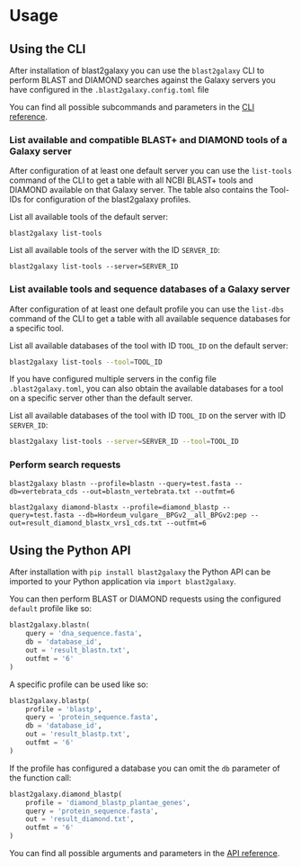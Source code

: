 # Usage

## Using the CLI

After installation of blast2galaxy you can use the `blast2galaxy` CLI to perform BLAST and DIAMOND searches against the Galaxy servers you have configured
in the `.blast2galaxy.config.toml` file

<!--`blast2galaxy blastn --help`-->

You can find all possible subcommands and parameters in the [CLI reference](cli.md).





### List available and compatible BLAST+ and DIAMOND tools of a Galaxy server

After configuration of at least one default server you can use the `list-tools` command of the CLI to get a table with all NCBI BLAST+ tools and DIAMOND available on that Galaxy server. The table also contains the Tool-IDs for configuration of the blast2galaxy profiles.

List all available tools of the default server: 
```shell
blast2galaxy list-tools
```

List all available tools of the server with the ID `SERVER_ID`:
```
blast2galaxy list-tools --server=SERVER_ID
```


### List available tools and sequence databases of a Galaxy server

After configuration of at least one default profile you can use the `list-dbs` command of the CLI to get a table with all available sequence databases for a specific tool.

List all available databases of the tool with ID `TOOL_ID` on the default server:
```bash
blast2galaxy list-tools --tool=TOOL_ID
```

If you have configured multiple servers in the config file `.blast2galaxy.toml`, you can also obtain the available databases for a tool on a specific server other than the default server.

List all available databases of the tool with ID `TOOL_ID` on the server with ID `SERVER_ID`:
```bash
blast2galaxy list-tools --server=SERVER_ID --tool=TOOL_ID
```


### Perform search requests

```
blast2galaxy blastn --profile=blastn --query=test.fasta --db=vertebrata_cds --out=blastn_vertebrata.txt --outfmt=6
```

```
blast2galaxy diamond-blastx --profile=diamond_blastp --query=test.fasta --db=Hordeum_vulgare__BPGv2__all_BPGv2:pep --out=result_diamond_blastx_vrs1_cds.txt --outfmt=6
```





## Using the Python API

After installation with `pip install blast2galaxy` the Python API can be imported to your Python application via `import blast2galaxy`.

You can then perform BLAST or DIAMOND requests using the configured `default` profile like so:

```python
blast2galaxy.blastn(
    query = 'dna_sequence.fasta',
    db = 'database_id',
    out = 'result_blastn.txt',
    outfmt = '6'
)
```

A specific profile can be used like so:

```python
blast2galaxy.blastp(
    profile = 'blastp',
    query = 'protein_sequence.fasta',
    db = 'database_id',
    out = 'result_blastp.txt',
    outfmt = '6'
)
```

If the profile has configured a database you can omit the `db` parameter of the function call:

```python
blast2galaxy.diamond_blastp(
    profile = 'diamond_blastp_plantae_genes',
    query = 'protein_sequence.fasta',
    out = 'result_diamond.txt',
    outfmt = '6'
)
```

You can find all possible arguments and parameters in the [API reference](api.md).